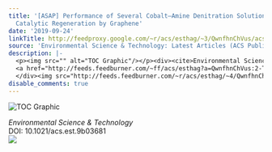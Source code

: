 ```yaml
---
title: '[ASAP] Performance of Several Cobalt–Amine Denitration Solutions and Their
  Catalytic Regeneration by Graphene'
date: '2019-09-24'
linkTitle: http://feedproxy.google.com/~r/acs/esthag/~3/QwnfhnChVus/acs.est.9b03681
source: 'Environmental Science & Technology: Latest Articles (ACS Publications)'
description: |-
  <p><img src="" alt="TOC Graphic"/></p><div><cite>Environmental Science & Technology</cite></div><div>DOI: 10.1021/acs.est.9b03681</div><div class="feedflare">
  <a href="http://feeds.feedburner.com/~ff/acs/esthag?a=QwnfhnChVus:2-TBmiVVzmc:yIl2AUoC8zA"><img src="http://feeds.feedburner.com/~ff/acs/esthag?d=yIl2AUoC8zA" border="0"></img></a>
  </div><img src="http://feeds.feedburner.com/~r/acs/esthag/~4/QwnfhnChVus" height="1" width="1" ...
disable_comments: true
---
```

<p><img src="" alt="TOC Graphic"/></p><div><cite>Environmental Science & Technology</cite></div><div>DOI: 10.1021/acs.est.9b03681</div><div class="feedflare">
<a href="http://feeds.feedburner.com/~ff/acs/esthag?a=QwnfhnChVus:2-TBmiVVzmc:yIl2AUoC8zA"><img src="http://feeds.feedburner.com/~ff/acs/esthag?d=yIl2AUoC8zA" border="0"></img></a>
</div><img src="http://feeds.feedburner.com/~r/acs/esthag/~4/QwnfhnChVus" height="1" width="1" ...